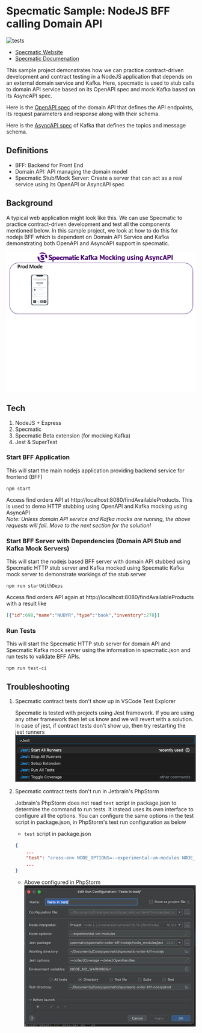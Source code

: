 # Specmatic Sample: NodeJS BFF calling Domain API
![tests](https://github.com/znsio/specmatic-order-backend-nodejs/actions/workflows/test.yml/badge.svg)

* [Specmatic Website](https://specmatic.in)
* [Specmatic Documenation](https://specmatic.in/documentation.html)

This sample project demonstrates how we can practice contract-driven development and contract testing in a NodeJS application that depends on an external domain service and Kafka. Here, specmatic is used to stub calls to domain API service based on its OpenAPI spec and mock Kafka based on its AsyncAPI spec.

Here is the [OpenAPI spec](https://github.com/znsio/specmatic-order-contracts/blob/main/in/specmatic/examples/store/API_order_v1.yaml) of the domain API that defines the API endpoints, its request parameters and response along with their schema.

Here is the [AsyncAPI spec](https://github.com/znsio/specmatic-order-contracts/blob/main/in/specmatic/examples/store/API_order_v1.yaml) of Kafka that defines the topics and message schema.

## Definitions
* BFF: Backend for Front End
* Domain API: API managing the domain model
* Specmatic Stub/Mock Server: Create a server that can act as a real service using its OpenAPI or AsyncAPI spec

## Background
A typical web application might look like this. We can use Specmatic to practice contract-driven development and test all the components mentioned below. In this sample project, we look at how to do this for nodejs BFF which is dependent on Domain API Service and Kafka demonstrating both OpenAPI and AsyncAPI support in specmatic.

![HTML client talks to client API which talks to backend API and Kafka](assets/specmatic-kafka-mocking-architecture.gif)

## Tech
1. NodeJS + Express
2. Specmatic
3. Specmatic Beta extension (for mocking Kafka)
4. Jest & SuperTest

### Start BFF Application
This will start the main nodejs application providing backend service for frontend (BFF)
```shell
npm start
```
Access find orders API at http://localhost:8080/findAvailableProducts. This is used to demo HTTP stubbing using OpenAPI and Kafka mocking using AsyncAPI<br>
_*Note:* Unless domain API service and Kafka mocks are running, the above requests will fail. Move to the next section for the solution!_

### Start BFF Server with Dependencies (Domain API Stub and Kafka Mock Servers)
This will start the nodejs based BFF server with domain API stubbed using Specmatic HTTP stub server and Kafka mocked using Specmatic Kafka mock server to demonstrate workings of the stub server
```shell
npm run startWithDeps
```
Access find orders API again at http://localhost:8080/findAvailableProducts with a result like
```json
[{"id":698,"name":"NUBYR","type":"book","inventory":278}]
```

### Run Tests
This will start the Specmatic HTTP stub server for domain API and Specmatic Kafka mock server using the information in specmatic.json and run tests to validate BFF APIs.
```shell
npm run test-ci
```

## Troubleshooting
1. Specmatic contract tests don't show up in VSCode Test Explorer
   
   Specmatic is tested with projects using Jest framework. If you are using any other framework then let us know and we will revert with a solution. In case of jest, if contract tests don't show up, then try restarting the jest runners
   ![VS Code - Jest Commands](assets/vscode-jest-commands.png)

2. Specmatic contract tests don't run in Jetbrain's PhpStorm

    Jetbrain's PhpStorm does not read `test` script in package.json to determine the command to run tests. It instead uses its own interface to configure all the options. You can configure the same options in the test script in package.json, in PhpStorm's test run configuration as below
    - `test` script in package.json
    ```json
    {
        ...
        "test": "cross-env NODE_OPTIONS=--experimental-vm-modules NODE_NO_WARNINGS=1 node --experimental-vm-modules ./node_modules/.bin/jest --collectCoverage --detectOpenHandles"
        ...
    }
    ```
    - Above configured in PhpStorm
    ![PhpStorm Run Configuration](assets/phpstorm-run-configuration.jpg) <br>
